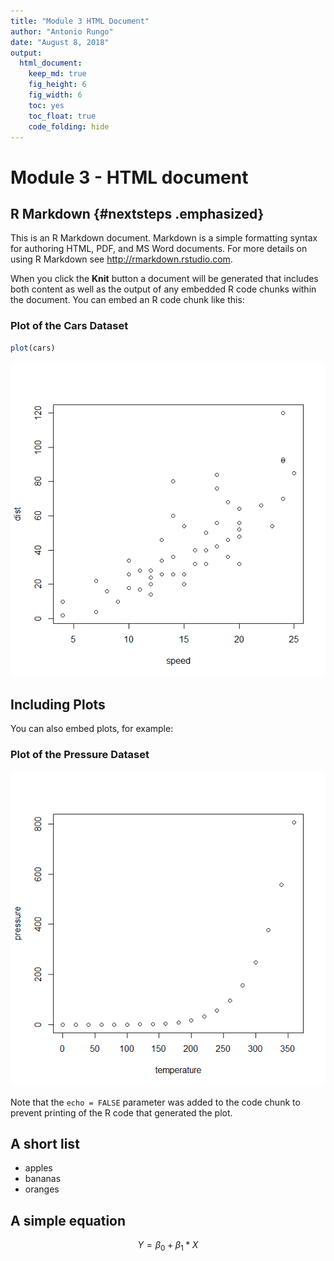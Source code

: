 ```yaml
---
title: "Module 3 HTML Document"
author: "Antonio Rungo"
date: "August 8, 2018"
output: 
  html_document:
    keep_md: true
    fig_height: 6
    fig_width: 6
    toc: yes
    toc_float: true
    code_folding: hide 
---
```



# Module 3 - HTML document

## R Markdown {#nextsteps .emphasized}

This is an R Markdown document. Markdown is a simple formatting syntax for authoring HTML, PDF, and MS Word documents. For more details on using R Markdown see <http://rmarkdown.rstudio.com>.

When you click the **Knit** button a document will be generated that includes both content as well as the output of any embedded R code chunks within the document. You can embed an R code chunk like this:

### Plot of the Cars Dataset


```r
plot(cars)
```

![](html_document_files/figure-html/cars-1.png)<!-- -->

## Including Plots

You can also embed plots, for example:

### Plot of the Pressure Dataset

![](html_document_files/figure-html/pressure-1.png)<!-- -->

Note that the `echo = FALSE` parameter was added to the code chunk to prevent printing of the R code that generated the plot.

## A short list

* apples
* bananas
* oranges

## A simple equation

$$ Y = \beta_0 + \beta_1*X $$




